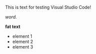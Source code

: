 This is text for testing Visual Studio Code!

*word.*

**fat text**

* element 1 
* element 2
* element 3